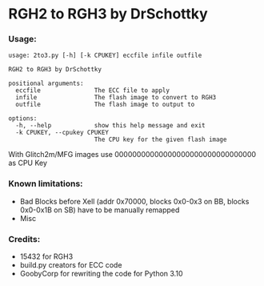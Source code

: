 # RGH2 to RGH3 by DrSchottky

### Usage:
```
usage: 2to3.py [-h] [-k CPUKEY] eccfile infile outfile

RGH2 to RGH3 by DrSchottky

positional arguments:
  eccfile               The ECC file to apply
  infile                The flash image to convert to RGH3
  outfile               The flash image to output to

options:
  -h, --help            show this help message and exit
  -k CPUKEY, --cpukey CPUKEY
                        The CPU key for the given flash image
```
With Glitch2m/MFG images use 00000000000000000000000000000000 as CPU Key  

### Known limitations:
- Bad Blocks before Xell (addr 0x70000, blocks 0x0-0x3 on BB, blocks 0x0-0x1B on SB) have to be manually remapped
- Misc


### Credits:
- 15432 for RGH3
- build.py creators for ECC code
- GoobyCorp for rewriting the code for Python 3.10
